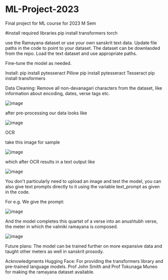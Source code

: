 # ML-Project-2023
Final project for ML course for 2023 M Sem

#install required libraries
pip install transformers torch

use the Ramayana dataset or use your own sanskrit text data.
Update file paths in the code to point to your dataset.
The dataset can be downlaoded from the repo. Load the text dataset and use appropriate paths.

Fine-tune the model as needed.

Install:
pip install pytesseract Pillow
pip install pytesseract Tesseract
pip install transformers

Data Cleaning:
Remove all non-devanagari characters from the dataset, like information about encoding, dates, verse tags etc.

![image](https://github.com/suryaketaraju/ML-Project-2023/assets/54495222/5c2dfabe-65c3-4adb-8fbc-e20e66ec6164)

after pre-processing our data looks like

![image](https://github.com/suryaketaraju/ML-Project-2023/assets/54495222/78685284-78d4-46fa-a3d8-467be8e06ee0)

OCR

take this image for sample

![image](https://github.com/suryaketaraju/ML-Project-2023/assets/54495222/31d63d45-5328-4db7-951c-6c162ddf4d37)

which after OCR results in a text output like

![image](https://github.com/suryaketaraju/ML-Project-2023/assets/54495222/f1a77fa6-10d2-48f1-9c0a-8b066b33741a)

 You don't particularly need to upload an image and test the model, you can also give text prompts directly to it using the variable text_prompt as given in the code.

 For e.g.
 We give the prompt:
 
![image](https://github.com/suryaketaraju/ML-Project-2023/assets/54495222/db06e562-108e-4baa-87c9-af35bddfd06c)

And the model completes this quartet of a verse into an anushtubh verse, the meter in which the valmiki ramayana is composed.

![image](https://github.com/suryaketaraju/ML-Project-2023/assets/54495222/8382f486-ee14-4186-b842-19038629242e)


Future plans:
The model can be trained further on more expansive data and taught other meters as well in sanskrit prosody.

Acknowledgments
Hugging Face: For providing the transformers library and pre-trained language models.
Prof John Smith and Prof Tokunaga Muneo for making the ramayana dataset available.
